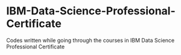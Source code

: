 # IBM-Data-Science-Professional-Certificate
Codes written while going through the courses in IBM Data Science Professional Certificate
